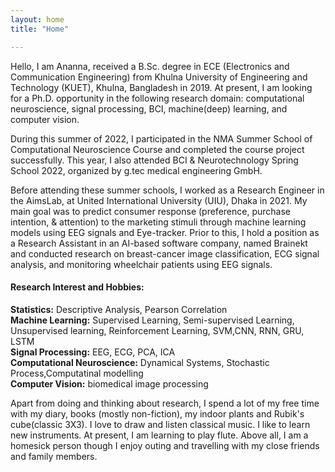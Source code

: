 ```yaml
---
layout: home
title: "Home"

---
```


 Hello, I am Ananna, received a B.Sc. degree in ECE (Electronics and Communication Engineering) from Khulna University of Engineering and Technology (KUET), Khulna,
 Bangladesh in 2019. At present, I am looking for a Ph.D. opportunity in the following research domain: computational neuroscience, signal processing, BCI, machine(deep)
 learning, and computer vision.

 During this summer of 2022, I participated in the NMA Summer School of Computational Neuroscience Course and completed the course project successfully. This year, I
 also attended BCI & Neurotechnology Spring School 2022, organized by g.tec medical engineering GmbH.

 Before attending these summer schools, I worked as a Research Engineer in the AimsLab, at United International University (UIU), Dhaka in 2021. My main goal was to
 predict consumer response (preference, purchase intention, & attention) to the marketing stimuli through machine learning models using EEG signals and Eye-tracker. 
 Prior to this, I hold a position as a Research Assistant in an AI-based software company, named Brainekt and conducted research on breast-cancer image classification, 
 ECG signal analysis, and monitoring wheelchair patients using EEG signals. 
 
 <h4>Research Interest and Hobbies: </h4>
  
 
 **Statistics:** Descriptive Analysis, Pearson Correlation <br>
 **Machine Learning:** Supervised Learning, Semi-supervised Learning, Unsupervised learning, Reinforcement Learning, SVM,CNN, RNN, GRU, LSTM <br>
 **Signal Processing:** EEG, ECG, PCA, ICA<br>
 **Computational Neuroscience:** Dynamical Systems, Stochastic Process,Computatinal modelling <br>
 **Computer Vision:** biomedical image processing <br>
   
 <p>
 Apart from doing and thinking about research, I spend a lot of my free time with my diary, books (mostly non-fiction), my indoor plants and Rubik's cube(classic 3X3).
 I love to draw and listen classical music. I like to learn new instruments. At present, I am learning to play flute. Above all, I am a homesick person though I enjoy
 outing and travelling with my close friends and family members. 
 </p>
